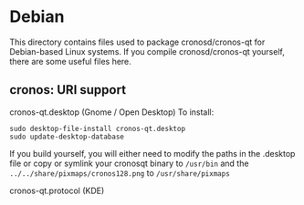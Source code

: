 
Debian
====================
This directory contains files used to package cronosd/cronos-qt
for Debian-based Linux systems. If you compile cronosd/cronos-qt yourself, there are some useful files here.

## cronos: URI support ##


cronos-qt.desktop  (Gnome / Open Desktop)
To install:

	sudo desktop-file-install cronos-qt.desktop
	sudo update-desktop-database

If you build yourself, you will either need to modify the paths in
the .desktop file or copy or symlink your cronosqt binary to `/usr/bin`
and the `../../share/pixmaps/cronos128.png` to `/usr/share/pixmaps`

cronos-qt.protocol (KDE)

